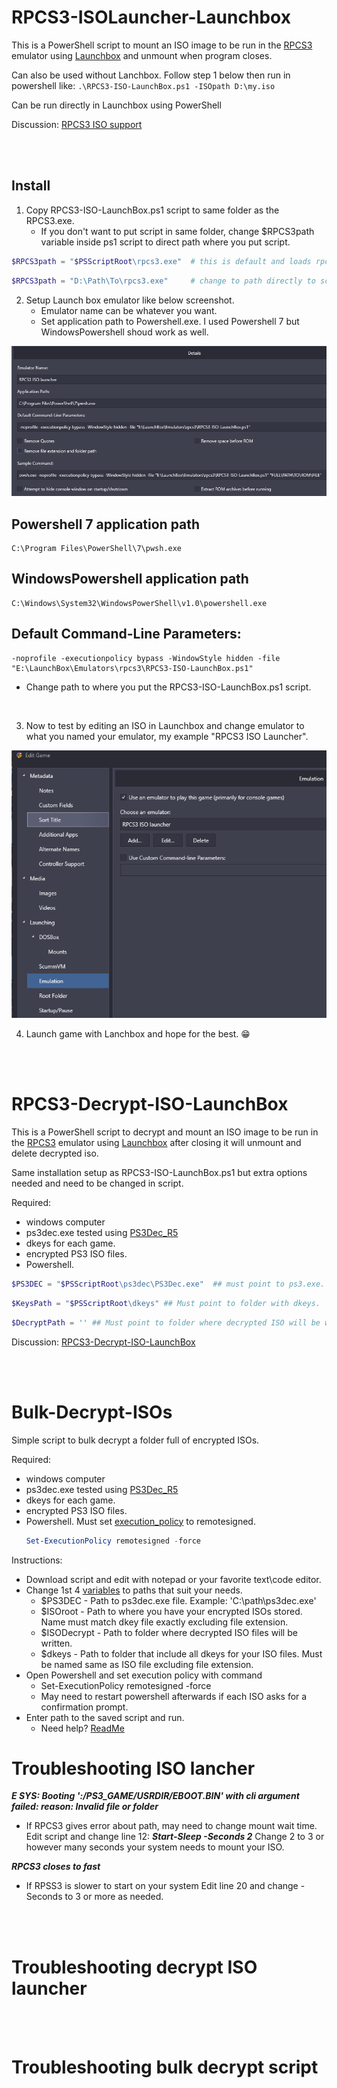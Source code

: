 # RPCS3-ISOLauncher-Launchbox

This is a PowerShell script to mount an ISO image to be run in the [RPCS3](https://rpcs3.net) emulator using [Launchbox](https://www.launchbox-app.com) and unmount when program closes.

Can also be used without Lanchbox. Follow step 1 below then run in powershell like: `.\RPCS3-ISO-LaunchBox.ps1 -ISOpath D:\my.iso`

Can be run directly in Launchbox using PowerShell

Discussion:  [RPCS3 ISO support](https://forums.launchbox-app.com/topic/42569-rpcs3-iso-support-with-powershell/)

</br>
</br>

## Install

1. Copy RPCS3-ISO-LaunchBox.ps1 script to same folder as the RPCS3.exe.
    * If you don't want to put script in same folder, change $RPCS3path variable inside ps1 script to direct path where you put script.
```powershell
$RPCS3path = "$PSScriptRoot\rpcs3.exe"  # this is default and loads rpcs3.exe from same folder as script, no change needed.
```
```powershell
$RPCS3path = "D:\Path\To\rpcs3.exe"     # change to path directly to script anywhere IF NEEDED.
```

2. Setup Launch box emulator like below screenshot.
   * Emulator name can be whatever you want.
   * Set application path to Powershell.exe.  I used Powershell 7 but WindowsPowershell shoud work as well.

![EmulatorConfig](https://github.com/ptmorris1/RPCS3-ISOLauncher-Launchbox/blob/master/screenshots/LaunchboxEmulatorConfig.png?raw=true)

## Powershell 7 application path

    C:\Program Files\PowerShell\7\pwsh.exe

## WindowsPowershell application path

    C:\Windows\System32\WindowsPowerShell\v1.0\powershell.exe

## Default Command-Line Parameters:

    -noprofile -executionpolicy bypass -WindowStyle hidden -file "E:\LaunchBox\Emulators\rpcs3\RPCS3-ISO-LaunchBox.ps1"

- Change path to where you put the RPCS3-ISO-LaunchBox.ps1 script.

</br>

3. Now to test by editing an ISO in Launchbox and change emulator to what you named your emulator, my example "RPCS3 ISO Launcher".

![ISO-Edit](https://github.com/ptmorris1/RPCS3-ISOLauncher-Launchbox/blob/master/screenshots/ISO-Edit.png?raw=true)

4. Launch game with Lanchbox and hope for the best. :grin:

</br>
</br>

# RPCS3-Decrypt-ISO-LaunchBox

This is a PowerShell script to decrypt and mount an ISO image to be run in the [RPCS3](https://rpcs3.net) emulator using [Launchbox](https://www.launchbox-app.com) after closing it will unmount and delete decrypted iso.

Same installation setup as RPCS3-ISO-LaunchBox.ps1 but extra options needed and need to be changed in script.

Required:
- windows computer
- ps3dec.exe  tested using [PS3Dec_R5](https://github.com/al3xtjames/PS3Dec)
- dkeys for each game.
- encrypted PS3 ISO files.
- Powershell.

```powershell
$PS3DEC = "$PSScriptRoot\ps3dec\PS3Dec.exe"  ## must point to ps3.exe.  Default is in ps3dec folder with rpcs3.exe
```
```powershell
$KeysPath = "$PSScriptRoot\dkeys" ## Must point to folder with dkeys.  Default is in folder called dkeys with rpcs3.exe
```
```powershell
$DecryptPath = '' ## Must point to folder where decrypted ISO will be written.  Default is same folder as orginal ISO
```

Discussion:  [RPCS3-Decrypt-ISO-LaunchBox](https://forums.launchbox-app.com/topic/72105-ps3-looking-to-create-a-batch-file-to-decrypt-isos-with-ps3dec-when-launching-a-game-then-delete-the-decrypted-ps3-file-on-quit/)

</br>
</br>

# Bulk-Decrypt-ISOs

Simple script to bulk decrypt a folder full of encrypted ISOs.

Required:
- windows computer
- ps3dec.exe  tested using [PS3Dec_R5](https://github.com/al3xtjames/PS3Dec)
- dkeys for each game.
- encrypted PS3 ISO files.
- Powershell.  Must set [execution_policy](https://learn.microsoft.com/en-us/powershell/module/microsoft.powershell.security/set-executionpolicy?view=powershell-7.3) to remotesigned.
  ```powershell
  Set-ExecutionPolicy remotesigned -force
  ```

Instructions:
- Download script and edit with notepad or your favorite text\code editor.
- Change 1st 4 [variables](https://learn.microsoft.com/en-us/powershell/module/microsoft.powershell.core/about/about_variables?view=powershell-7.3) to paths that suit your needs.
  * $PS3DEC - Path to ps3dec.exe file. Example:  'C:\path\ps3dec.exe'
  * $ISOroot - Path to where you have your encrypted ISOs stored.  Name must match dkey file exactly excluding file extension.
  * $ISODecrypt - Path to folder where decrypted ISO files will be written.
  * $dkeys - Path to folder that include all dkeys for your ISO files.  Must be named same as ISO file excluding file extension.
- Open Powershell and set execution policy with command
  * Set-ExecutionPolicy remotesigned -force
  * May need to restart powershell afterwards if each ISO asks for a confirmation prompt.
- Enter path to the saved script and run.  
  * Need help? [ReadMe](https://learn.microsoft.com/en-us/powershell/scripting/windows-powershell/ise/how-to-write-and-run-scripts-in-the-windows-powershell-ise?view=powershell-7.3)

# Troubleshooting ISO lancher

***E SYS: Booting ':/PS3_GAME/USRDIR/EBOOT.BIN' with cli argument failed: reason: Invalid file or folder***

- If RPCS3 gives error about path, may need to change mount wait time.
Edit script and change line 12: ***Start-Sleep -Seconds 2***
Change 2 to 3 or however many seconds your system needs to mount your ISO.

***RPCS3 closes to fast***

- If RPSS3 is slower to start on your system
Edit line 20 and change -Seconds to 3 or more as needed.

</br>
</br>

# Troubleshooting decrypt ISO launcher

</br>
</br>

# Troubleshooting bulk decrypt script

